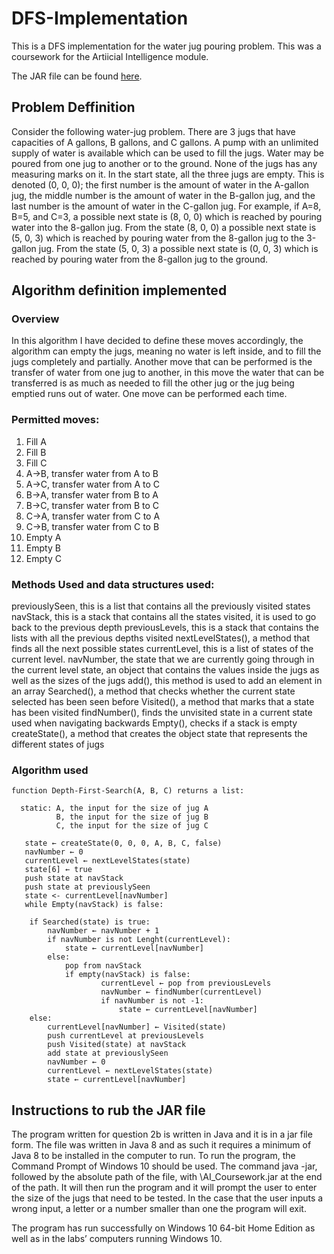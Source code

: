 # DFS-Implementation

This is a DFS implementation for the water jug pouring problem. This was a coursework for the Artiicial Intelligence module.

The JAR file can be found [here](AI_Coursework.jar).

## Problem Deffinition

Consider the following water-jug problem. There are 3 jugs that have capacities
of A gallons, B gallons, and C gallons. A pump with an unlimited supply of water is
available which can be used to fill the jugs. Water may be poured from one jug to
another or to the ground. None of the jugs has any measuring marks on it. In the start
state, all the three jugs are empty. This is denoted (0, 0, 0); the first number is the
amount of water in the A-gallon jug, the middle number is the amount of water in the
B-gallon jug, and the last number is the amount of water in the C-gallon jug. For
example, if A=8, B=5, and C=3, a possible next state is (8, 0, 0) which is reached by
pouring water into the 8-gallon jug. From the state (8, 0, 0) a possible next state is (5,
0, 3) which is reached by pouring water from the 8-gallon jug to the 3-gallon jug. From
the state (5, 0, 3) a possible next state is (0, 0, 3) which is reached by pouring water
from the 8-gallon jug to the ground.

## Algorithm definition implemented

### Overview
In this algorithm I have decided to define these moves accordingly, the algorithm can empty the jugs, meaning no water is left inside, and to fill the jugs completely and partially. Another move that can be performed is the transfer of water from one jug to another, in this move the water that can be transferred is as much as needed to fill the other jug or the jug being emptied runs out of water. One move can be performed each time.

### Permitted moves:
1. Fill A
2. Fill B
3. Fill C
4. A→B, transfer water from A to B
5. A→C, transfer water from A to C
6. B→A, transfer water from B to A
7. B→C, transfer water from B to C
8. C→A, transfer water from C to A
9. C→B, transfer water from C to B
10. Empty A
11. Empty B
12. Empty C

### Methods Used and data structures used:
previouslySeen¸ this is a list that contains all the previously visited states
navStack, this is a stack that contains all the states visited, it is used to go back to the previous depth
previousLevels, this is a stack that contains the lists with all the previous depths visited
nextLevelStates(), a method that finds all the next possible states
currentLevel, this is a list of states of the current level.
navNumber, the state that we are currently going through in the current level
state, an object that contains the values inside the jugs as well as the sizes of the jugs
add(), this method is used to add an element in an array
Searched(), a method that checks whether the current state selected has been seen before
Visited(), a method that marks that a state has been visited
findNumber(), finds the unvisited state in a current state used when navigating backwards
Empty(), checks if a stack is empty
createState(), a method that creates the object state that represents the different states of jugs

### Algorithm used

    function Depth-First-Search(A, B, C) returns a list:

      static: A, the input for the size of jug A
              B, the input for the size of jug B
              C, the input for the size of jug C
          
       state ← createState(0, 0, 0, A, B, C, false)
       navNumber ← 0
       currentLevel ← nextLevelStates(state)
       state[6] ← true
       push state at navStack
       push state at previouslySeen
       state <- currentLevel[navNumber]
       while Empty(navStack) is false:
      
        if Searched(state) is true:
            navNumber ← navNumber + 1
            if navNumber is not Lenght(currentLevel):
                state ← currentLevel[navNumber]
            else:
                pop from navStack
                if empty(navStack) is false:
                        currentLevel ← pop from previousLevels
                        navNumber ← findNumber(currentLevel)
                        if navNumber is not -1:
                            state ← currentLevel[navNumber]
        else:
            currentLevel[navNumber] ← Visited(state)
            push currentLevel at previousLevels
            push Visited(state) at navStack
            add state at previouslySeen
            navNumber ← 0
            currentLevel ← nextLevelStates(state)
            state ← currentLevel[navNumber]

## Instructions to rub the JAR file

The program written for question 2b is written in Java and it is in a jar file form. The file was written in Java 8 and as such it requires a minimum of Java 8 to be installed in the computer to run.
To run the program, the Command Prompt of Windows 10 should be used. The command java -jar, followed by the absolute path of the file, with \AI_Coursework.jar at the end of the path. It will then run the program and it will prompt the user to enter the size of the jugs that need to be tested. In the case that the user inputs a wrong input, a letter or a number smaller than one the program will exit.

The program has run successfully on Windows 10 64-bit Home Edition as well as in the labs’ computers running Windows 10.
